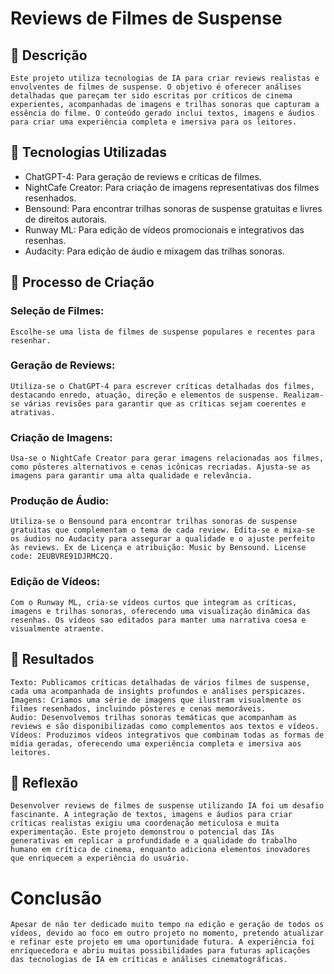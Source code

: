 # Reviews de Filmes de Suspense

## 📒 Descrição
    Este projeto utiliza tecnologias de IA para criar reviews realistas e envolventes de filmes de suspense. O objetivo é oferecer análises detalhadas que pareçam ter sido escritas por críticos de cinema experientes, acompanhadas de imagens e trilhas sonoras que capturam a essência do filme. O conteúdo gerado inclui textos, imagens e áudios para criar uma experiência completa e imersiva para os leitores.

## 🤖 Tecnologias Utilizadas
- ChatGPT-4: Para geração de reviews e críticas de filmes.
- NightCafe Creator: Para criação de imagens representativas dos filmes resenhados.
- Bensound: Para encontrar trilhas sonoras de suspense gratuitas e livres de direitos autorais.
- Runway ML: Para edição de vídeos promocionais e integrativos das resenhas.
- Audacity: Para edição de áudio e mixagem das trilhas sonoras.

## 🧐 Processo de Criação
### Seleção de Filmes:
    Escolhe-se uma lista de filmes de suspense populares e recentes para resenhar.

### Geração de Reviews:
    Utiliza-se o ChatGPT-4 para escrever críticas detalhadas dos filmes, destacando enredo, atuação, direção e elementos de suspense. Realizam-se várias revisões para garantir que as críticas sejam coerentes e atrativas.

### Criação de Imagens:
    Usa-se o NightCafe Creator para gerar imagens relacionadas aos filmes, como pôsteres alternativos e cenas icônicas recriadas. Ajusta-se as imagens para garantir uma alta qualidade e relevância.

### Produção de Áudio:
    Utiliza-se o Bensound para encontrar trilhas sonoras de suspense gratuitas que complementam o tema de cada review. Edita-se e mixa-se os áudios no Audacity para assegurar a qualidade e o ajuste perfeito às reviews. Ex de Licença e atribuição: Music by Bensound. License code: 2EUBVRE91DJRMC2Q.

### Edição de Vídeos:
    Com o Runway ML, cria-se vídeos curtos que integram as críticas, imagens e trilhas sonoras, oferecendo uma visualização dinâmica das resenhas. Os vídeos sao editados para manter uma narrativa coesa e visualmente atraente.

## 🚀 Resultados
    Texto: Publicamos críticas detalhadas de vários filmes de suspense, cada uma acompanhada de insights profundos e análises perspicazes.
    Imagens: Criamos uma série de imagens que ilustram visualmente os filmes resenhados, incluindo pôsteres e cenas memoráveis.
    Áudio: Desenvolvemos trilhas sonoras temáticas que acompanham as reviews e são disponibilizadas como complementos aos textos e vídeos.
    Vídeos: Produzimos vídeos integrativos que combinam todas as formas de mídia geradas, oferecendo uma experiência completa e imersiva aos leitores.

## 💭 Reflexão
    Desenvolver reviews de filmes de suspense utilizando IA foi um desafio fascinante. A integração de textos, imagens e áudios para criar críticas realistas exigiu uma coordenação meticulosa e muita experimentação. Este projeto demonstrou o potencial das IAs generativas em replicar a profundidade e a qualidade do trabalho humano em crítica de cinema, enquanto adiciona elementos inovadores que enriquecem a experiência do usuário.

# Conclusão
    Apesar de não ter dedicado muito tempo na edição e geração de todos os vídeos, devido ao foco em outro projeto no momento, pretendo atualizar e refinar este projeto em uma oportunidade futura. A experiência foi enriquecedora e abriu muitas possibilidades para futuras aplicações das tecnologias de IA em críticas e análises cinematográficas.
